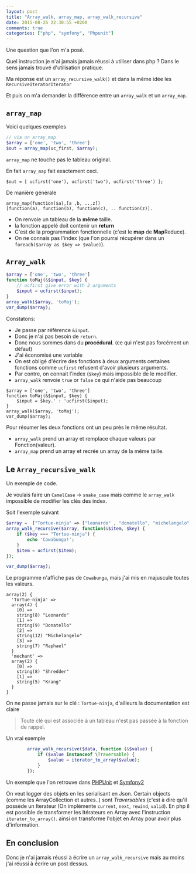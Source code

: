 ```yaml
---
layout: post
title: "Array_walk, array_map, array_walk_recursive"
date: 2015-08-26 22:30:55 +0200
comments: true
categories: ["php", "symfony", "Phpunit"] 
---
```


Une question que l'on m'a posé.

Quel instruction je n'ai jamais jamais réussi à utiliser dans php ? Dans le sens jamais trouvé d'utilisation pratique.

Ma réponse est un `array_recursive_walk()` et dans la même idée les `RecursiveIteratorIterator`

Et puis on m'a demander la différence entre un `array_walk` et un `array_map`.
<!--more-->

## `array_map`

Voici quelques exemples

```php
// via un array_map
$array = ['one', 'two', 'three']
$out = array_map(uc_first, $array);
```

`array_map` ne touche pas le tableau original.

En fait `array_map` fait exactement ceci.

```
$out = [ ucfirst('one'), ucfirst('two'), ucfirst('three') ];
```

De manière générale

```
array_map(function($a),[a ,b, ..,z]) 
[function(a), function(b), function(c), .. function(z)].
```

 * On renvoie un tableau de la **même** taille.
 * la fonction appelé doit contenir un **return**
 * C'est de la programmation fonctionnelle (c'est le **map** de **Map**Reduce).
 * On ne connais pas l'index (que l'on pourrai récupérer dans un `foreach($array as $key => $value)`).

## `Array_walk`

```php
$array = ['one', 'two', 'three']
function toMaj(&$input, $key) {
    // ucfirst give error with 2 arguments
    $input = ucfirst($input);
}
array_walk($array, 'toMaj');
var_dump($array);
```

Constatons:

 * Je passe par référence `&input`.
 * Donc je n'ai pas besoin de `return`.
 * Donc nous sommes dans du **procédural**. (ce qui n'est pas forcément un défaut)
 * J'ai économisé une variable
 * On est obligé d'écrire des fonctions à deux arguments certaines fonctions comme `ucfirst` refusent d'avoir plusieurs arguments.
 * Par contre, on connait l'index (`$key`) mais impossible de le modifier.
 * `array_walk` renvoie `true` or `false` ce qui n'aide pas beaucoup

```
$array = ['one', 'two', 'three']
function toMaj(&$input, $key) {
    $input = $key.' : 'ucfirst($input);
}
array_walk($array, 'toMaj');
var_dump($array);
```

Pour résumer
les deux fonctions ont un peu près le même résultat.

 * `array_walk` prend un array et remplace chaque valeurs par Fonction(valeur).
 * `array_map` prend un array et recrée un array de la même taille.

## Le `Array_recursive_walk`

Un exemple de code.

Je voulais faire un `CamelCase` -> `snake_case` mais comme le `array_walk` impossible de modifier les clés des index. 

Soit l'exemple suivant

```php
$array =  ["Tortue-ninja" => ["leonardo" , "donatello", "michelangelo","raphael"], "Mechant" => ["shredder", "krang"]];
array_walk_recursive($array, function(&$item, $key) {
    if ($key === "Tortue-ninja") {
        echo 'Cowabunga!';
    }
    $item = ucfirst($item);
});

var_dump($array);
```
Le programme n'affiche pas de `Cowabunga`, mais j'ai mis en majuscule toutes les valeurs.

```
array(2) {
  'Tortue-ninja' =>
  array(4) {
    [0] =>
    string(8) "Leonardo"
    [1] =>
    string(9) "Donatello"
    [2] =>
    string(12) "Michelangelo"
    [3] =>
    string(7) "Raphael"
  }
  'mechant' =>
  array(2) {
    [0] =>
    string(8) "Shredder"
    [1] =>
    string(5) "Krang"
  }
}

```

On ne passe jamais sur le clé : `Tortue-ninja`, d'ailleurs la documentation est claire

> Toute clé qui est associée à un tableau n'est pas passée à la fonction de rappel.

Un vrai exemple
```php
        array_walk_recursive($data, function (&$value) {
            if ($value instanceof \Traversable) {
                $value = iterator_to_array($value);
            }
        });
````

Un exemple que l'on retrouve dans [PHPUnit]() et [Symfony2]()

On veut logger des objets en les serialisant en Json. Certain objects (comme les ArrayCollection et autres..) sont *Traversables* (c'est à dire qu'il possède un Iterateur (On implémente `current`, `next`, `rewind`, `valid`). En php il est possible de transformer les Itérateurs en Array avec l'instruction `iterator_to_array()`. ainsi on transforme l'objet en Array pour avoir plus d'information.

## En conclusion 

Donc je n'ai jamais réussi à écrire un `array_walk_recursive` mais au moins j'ai réussi à écrire un post dessus.
